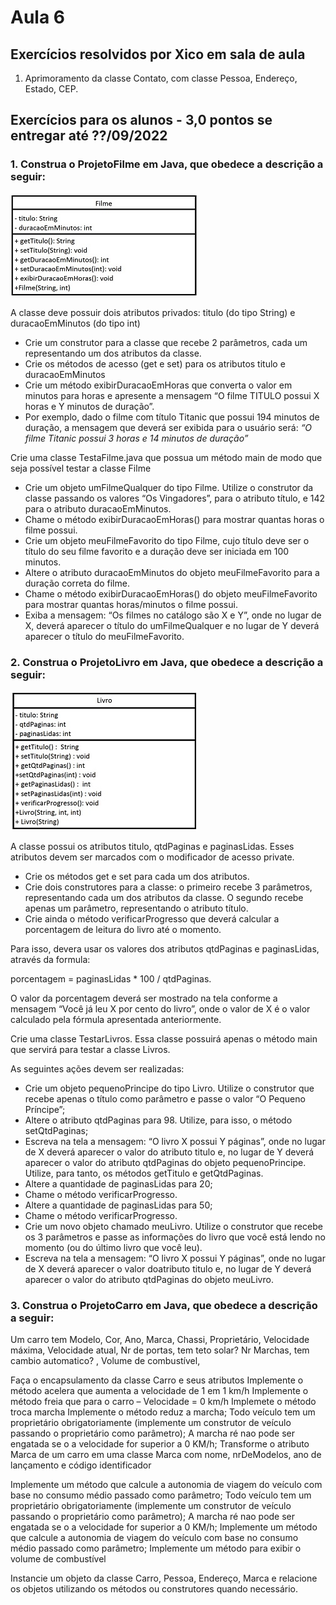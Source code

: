 # Aula 6

## Exercícios resolvidos por Xico em sala de aula
1. Aprimoramento da classe Contato, com classe Pessoa, Endereço, Estado, CEP.

## Exercícios para os alunos - 3,0 pontos se entregar até ??/09/2022

### 1. Construa o ProjetoFilme em Java, que obedece a descrição a seguir:
![Classe Filme](classeFilme.jpg)

A classe deve possuir dois atributos privados: titulo (do tipo String) e duracaoEmMinutos (do tipo int)
- Crie um construtor para a classe que recebe 2 parâmetros, cada um representando um dos atributos da classe.
- Crie os métodos de acesso (get e set) para os atributos titulo e duracaoEmMinutos
- Crie um método exibirDuracaoEmHoras que converta o valor em minutos para horas e apresente a mensagem “O filme TITULO possui X horas e Y minutos de duração”.
- Por exemplo, dado o filme com título Titanic que possui 194 minutos de duração, a mensagem que deverá ser exibida para o usuário será:
*“O filme Titanic possui 3 horas e 14 minutos de duração”*

Crie uma classe TestaFilme.java que possua um método main de modo que seja possível testar a classe Filme

- Crie um objeto umFilmeQualquer do tipo Filme. Utilize o construtor da classe passando os valores “Os Vingadores”, para o atributo título, e 142 para o atributo duracaoEmMinutos.
- Chame o método exibirDuracaoEmHoras() para mostrar quantas horas o filme possui.
- Crie um objeto meuFilmeFavorito do tipo Filme, cujo título deve ser o título do seu filme favorito e a duração deve ser iniciada em 100 minutos.
- Altere o atributo duracaoEmMinutos do objeto meuFilmeFavorito para a duração correta do filme.
- Chame o método exibirDuracaoEmHoras() do objeto meuFilmeFavorito para mostrar quantas horas/minutos o filme possui.
- Exiba a mensagem: “Os filmes no catálogo são X e Y”, onde no lugar de X, deverá aparecer o título do umFilmeQualquer e no lugar de Y deverá aparecer o título do meuFilmeFavorito.

### 2. Construa o ProjetoLivro em Java, que obedece a descrição a seguir:
![Classe Livro](classeLivro.jpg)

A classe possui os atributos titulo, qtdPaginas e paginasLidas. Esses atributos devem ser marcados com o modificador de acesso private.
- Crie os métodos get e set para cada um dos atributos.
- Crie dois construtores para a classe: o primeiro recebe 3 parâmetros, representando cada um dos atributos da classe. O segundo recebe apenas um parâmetro, representando o atributo título.
- Crie ainda o método verificarProgresso que deverá calcular a porcentagem de leitura do livro até o momento.

Para isso, devera usar os valores dos atributos qtdPaginas e paginasLidas, através da formula:

porcentagem = paginasLidas * 100 / qtdPaginas. 

O valor da porcentagem deverá ser mostrado na tela conforme a mensagem “Você já leu X por cento do livro”, onde o valor de X é o valor calculado pela fórmula apresentada anteriormente.

Crie uma classe TestarLivros. Essa classe possuirá apenas o método main que servirá para testar a classe Livros.

As seguintes ações devem ser realizadas:
- Crie um objeto pequenoPrincipe do tipo Livro. Utilize o construtor que recebe apenas o título como parâmetro e passe o valor “O Pequeno Príncipe”;
- Altere o atributo qtdPaginas para 98. Utilize, para isso, o método setQtdPaginas;
- Escreva na tela a mensagem: “O livro X possui Y páginas”, onde no lugar de X deverá aparecer o valor do atributo titulo e, no lugar de Y deverá aparecer o valor do atributo qtdPaginas do objeto pequenoPrincipe. Utilize, para tanto, os métodos getTitulo e getQtdPaginas.
- Altere a quantidade de paginasLidas para 20;
- Chame o método verificarProgresso.
- Altere a quantidade de paginasLidas para 50;
- Chame o método verificarProgresso.
- Crie um novo objeto chamado meuLivro. Utilize o construtor que recebe os 3 parâmetros e passe as informações do livro que você está lendo no momento (ou do último livro que você leu).
- Escreva na tela a mensagem: “O livro X possui Y páginas”, onde no lugar de X deverá aparecer o valor doatributo titulo e, no lugar de Y deverá aparecer o valor do atributo qtdPaginas do objeto meuLivro.


### 3. Construa o ProjetoCarro em Java, que obedece a descrição a seguir:
Um carro tem Modelo,  Cor, Ano, Marca, Chassi, Proprietário, Velocidade máxima, Velocidade atual, Nr de portas, tem teto solar?  Nr Marchas, tem cambio automatico? , Volume de combustível,

Faça o encapsulamento da classe Carro e seus atributos
Implemente o método acelera que aumenta a velocidade de 1 em 1 km/h
Implemente o método freia que para o carro – Velocidade = 0 km/h
Implemete o método troca marcha
Implemente o método reduz a marcha;
Todo veículo tem um proprietário obrigatoriamente (implemente um construtor de veículo passando o proprietário como parâmetro);
A marcha ré nao pode ser engatada se o a velocidade for superior a 0 KM/h;
Transforme o atributo Marca de um carro em uma classe Marca com nome, nrDeModelos, ano de lançamento e código identificador


Implemente um método que calcule a autonomia de viagem do veículo com base no consumo médio passado como parâmetro;
Todo veículo tem um proprietário obrigatoriamente (implemente um construtor de veículo passando o proprietário como parâmetro);
A marcha ré nao pode ser engatada se o a velocidade for superior a 0 KM/h;
Implemente um método que calcule a autonomia de viagem do veículo com base no consumo médio passado como parâmetro;
Implemente um método para exibir o volume de combustível 


Instancie um objeto da classe Carro, Pessoa, Endereço, Marca e relacione os objetos utilizando os métodos ou construtores quando necessário.